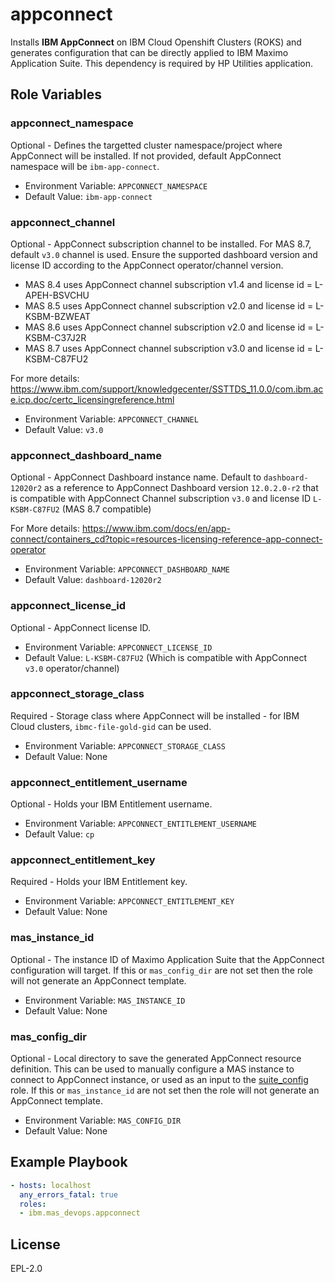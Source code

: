 appconnect
==========

Installs **IBM AppConnect** on IBM Cloud Openshift Clusters (ROKS) and generates configuration that can be directly applied to IBM Maximo Application Suite.
This dependency is required by HP Utilities application.

Role Variables
--------------

### appconnect_namespace
Optional - Defines the targetted cluster namespace/project where AppConnect will be installed. If not provided, default AppConnect namespace will be `ibm-app-connect`.

- Environment Variable: `APPCONNECT_NAMESPACE`
- Default Value: `ibm-app-connect`

### appconnect_channel
Optional - AppConnect subscription channel to be installed. For MAS 8.7, default `v3.0` channel is used. Ensure the supported dashboard version and license ID according to the AppConnect operator/channel version.

- MAS 8.4 uses AppConnect channel subscription v1.4 and license id = L-APEH-BSVCHU
- MAS 8.5 uses AppConnect channel subscription v2.0 and license id = L-KSBM-BZWEAT
- MAS 8.6 uses AppConnect channel subscription v2.0 and license id = L-KSBM-C37J2R
- MAS 8.7 uses AppConnect channel subscription v3.0 and license id = L-KSBM-C87FU2

For more details: https://www.ibm.com/support/knowledgecenter/SSTTDS_11.0.0/com.ibm.ace.icp.doc/certc_licensingreference.html

- Environment Variable: `APPCONNECT_CHANNEL`
- Default Value: `v3.0`

### appconnect_dashboard_name
Optional - AppConnect Dashboard instance name. Default to `dashboard-12020r2` as a reference to AppConnect Dashboard version `12.0.2.0-r2` that is compatible with AppConnect Channel subscription `v3.0` and license ID `L-KSBM-C87FU2` (MAS 8.7 compatible)

For More details: https://www.ibm.com/docs/en/app-connect/containers_cd?topic=resources-licensing-reference-app-connect-operator

- Environment Variable: `APPCONNECT_DASHBOARD_NAME`
- Default Value: `dashboard-12020r2`

### appconnect_license_id
Optional - AppConnect license ID.

- Environment Variable: `APPCONNECT_LICENSE_ID`
- Default Value: `L-KSBM-C87FU2` (Which is compatible with AppConnect `v3.0` operator/channel)

### appconnect_storage_class
Required - Storage class where AppConnect will be installed - for IBM Cloud clusters, `ibmc-file-gold-gid` can be used.

- Environment Variable: `APPCONNECT_STORAGE_CLASS`
- Default Value: None

### appconnect_entitlement_username
Optional - Holds your IBM Entitlement username.

- Environment Variable: `APPCONNECT_ENTITLEMENT_USERNAME`
- Default Value: `cp`

### appconnect_entitlement_key
Required - Holds your IBM Entitlement key.

- Environment Variable: `APPCONNECT_ENTITLEMENT_KEY`
- Default Value: None

### mas_instance_id
Optional - The instance ID of Maximo Application Suite that the AppConnect configuration will target.  If this or `mas_config_dir` are not set then the role will not generate an AppConnect template.

- Environment Variable: `MAS_INSTANCE_ID`
- Default Value: None

### mas_config_dir
Optional - Local directory to save the generated AppConnect resource definition.  This can be used to manually configure a MAS instance to connect to AppConnect instance, or used as an input to the [suite_config](suite_config.md) role. If this or `mas_instance_id` are not set then the role will not generate an AppConnect template.

- Environment Variable: `MAS_CONFIG_DIR`
- Default Value: None

Example Playbook
----------------

```yaml
- hosts: localhost
  any_errors_fatal: true
  roles:
  - ibm.mas_devops.appconnect
```

License
-------

EPL-2.0
